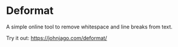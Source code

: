 # Deformat
A simple online tool to remove whitespace and line breaks from text.

Try it out: https://johnjago.com/deformat/
